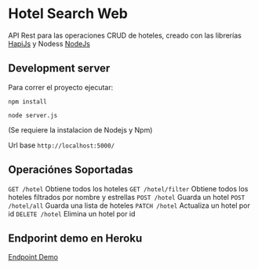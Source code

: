 # Hotel Search Web

API Rest para las operaciones CRUD de hoteles, creado con las librerías [HapiJs](https://hapijs.com/) y Nodess [NodeJs](https://nodejs.org/es/)

## Development server

Para correr el proyecto ejecutar:

`npm install`

`node server.js`

(Se requiere la instalacion de Nodejs y Npm)

Url base `http://localhost:5000/`

## Operaciónes Soportadas

`GET /hotel` Obtiene todos los hoteles
`GET /hotel/filter` Obtiene todos los hoteles filtrados por nombre y estrellas
`POST /hotel` Guarda un hotel
`POST /hotel/all` Guarda una lista de hoteles
`PATCH /hotel` Actualiza un hotel por id
`DELETE /hotel` Elimina un hotel por id

## Endporint demo en Heroku
[Endpoint Demo](https://infinite-retreat-72098.herokuapp.com/)
